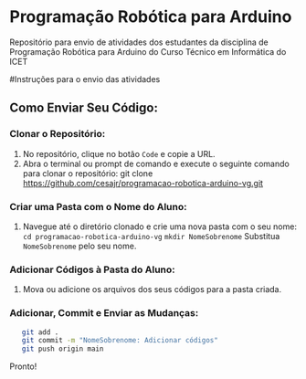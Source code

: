 # Programação Robótica para Arduino
Repositório para envio de atividades dos estudantes da disciplina de Programação Robótica para Arduino do Curso Técnico em Informática do ICET

#Instruções para o envio das atividades

## Como Enviar Seu Código:

### Clonar o Repositório:
1. No repositório, clique no botão `Code` e copie a URL.
2. Abra o terminal ou prompt de comando e execute o seguinte comando para clonar o repositório:
   git clone https://github.com/cesajr/programacao-robotica-arduino-vg.git

### Criar uma Pasta com o Nome do Aluno:
1. Navegue até o diretório clonado e crie uma nova pasta com o seu nome:
   `cd programacao-robotica-arduino-vg`
   `mkdir NomeSobrenome`
Substitua `NomeSobrenome` pelo seu nome.

### Adicionar Códigos à Pasta do Aluno:
1. Mova ou adicione os arquivos dos seus códigos para a pasta criada.
### Adicionar, Commit e Enviar as Mudanças:
```bash
   git add .
   git commit -m "NomeSobrenome: Adicionar códigos"
   git push origin main
```
Pronto!
